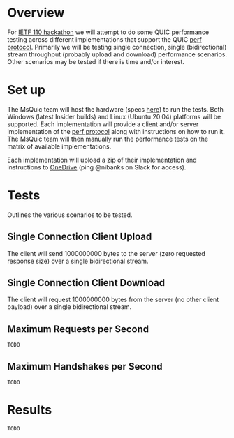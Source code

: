 # Overview

For [IETF 110 hackathon](https://trac.ietf.org/trac/ietf/meeting/wiki/110hackathon) we will attempt to do some QUIC performance testing across different implementations that support the QUIC [perf protocol](https://tools.ietf.org/html/draft-banks-quic-performance). Primarily we will be testing single connection, single (bidirectional) stream throughput (probably upload and download) performance scenarios. Other scenarios may be tested if there is time and/or interest.

# Set up

The MsQuic team will host the hardware (specs [here](https://github.com/microsoft/msquic/wiki/Performance#hardware-specs)) to run the tests. Both Windows (latest Insider builds) and Linux (Ubuntu 20.04) platforms will be supported. Each implementation will provide a client and/or server implementation of the [perf protocol](https://tools.ietf.org/html/draft-banks-quic-performance) along with instructions on how to run it. The MsQuic team will then manually run the performance tests on the matrix of available implementations.

Each implementation will upload a zip of their implementation and instructions to [OneDrive](https://microsoft-my.sharepoint.com/:f:/p/nibanks/EqNcJbKqorhMsrfTo0pNw-MBlo6UrUN-Big6HlR7KvI1Cw?e=eBVkjy) (ping @nibanks on Slack for access).

# Tests

Outlines the various scenarios to be tested.

## Single Connection Client Upload

The client will send 1000000000 bytes to the server (zero requested response size) over a single bidirectional stream.

## Single Connection Client Download

The client will request 1000000000 bytes from the server (no other client payload) over a single bidirectional stream.

## Maximum Requests per Second

`TODO`

## Maximum Handshakes per Second

`TODO`

# Results

`TODO`